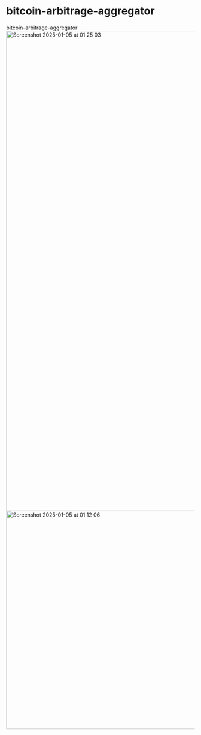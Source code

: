 # bitcoin-arbitrage-aggregator
bitcoin-arbitrage-aggregator
<img width="1280" alt="Screenshot 2025-01-05 at 01 25 03" src="https://github.com/user-attachments/assets/afc473d5-fe57-4844-b8ed-c2332762617a" />
<img width="582" alt="Screenshot 2025-01-05 at 01 12 06" src="https://github.com/user-attachments/assets/66eb89ba-6d16-49db-86ea-9d174187fc1d" />
